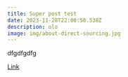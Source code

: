```yaml
---
title: Super post test
date: 2023-11-28T22:00:58.538Z
description: olo
image: img/about-direct-sourcing.jpg
---
```

dfgdfgdfg

[Link](google.com)